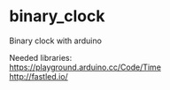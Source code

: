 # binary_clock
Binary clock with arduino


Needed libraries:<br />
https://playground.arduino.cc/Code/Time<br />
http://fastled.io/<br />
